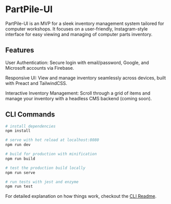 # PartPile-UI

PartPile-UI is an MVP for a sleek inventory management system tailored for computer workshops. It focuses on a user-friendly, Instagram-style interface for easy viewing and managing of computer parts inventory.

## Features

User Authentication: Secure login with email/password, Google, and Microsoft accounts via Firebase.

Responsive UI: View and manage inventory seamlessly across devices, built with Preact and TailwindCSS.

Interactive Inventory Management: Scroll through a grid of items and manage your inventory with a headless CMS backend (coming soon).

## CLI Commands

```bash
# install dependencies
npm install

# serve with hot reload at localhost:8080
npm run dev

# build for production with minification
npm run build

# test the production build locally
npm run serve

# run tests with jest and enzyme
npm run test
```

For detailed explanation on how things work, checkout the [CLI Readme](https://github.com/developit/preact-cli/blob/master/README.md).

